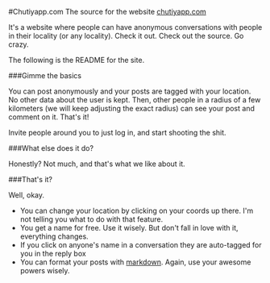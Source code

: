 #Chutiyapp.com
The source for the website [chutiyapp.com](chutiyapp.com)

It's a website where people can have anonymous conversations with people in their locality (or any locality). Check it out. Check out the source. Go crazy. 

The following is the README for the site. 

###Gimme the basics

You can post anonymously and your posts are tagged with your location. No other data about the user is kept. Then, other people in a radius of a few kilometers (we will keep adjusting the exact radius) can see your post and comment on it. That's it!

Invite people around you to just log in, and start shooting the shit.

###What else does it do?

Honestly? Not much, and that's what we like about it. 

###That's it?

Well, okay. 

- You can change your location by clicking on your coords up there. I'm not telling you what to do with that feature. 
- You get a name for free. Use it wisely. But don't fall in love with it, everything changes.
- If you click on anyone's name in a conversation they are auto-tagged for you in the reply box
- You can format your posts with [markdown](https://github.com/adam-p/markdown-here/wiki/Markdown-Cheatsheet). Again, use your awesome powers wisely.
